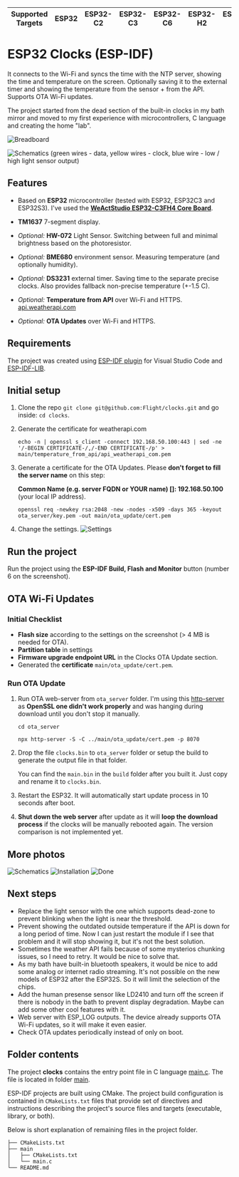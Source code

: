 | Supported Targets | ESP32 | ESP32-C2 | ESP32-C3 | ESP32-C6 | ESP32-H2 | ESP32-P4 | ESP32-S2 | ESP32-S3 |
| ----------------- | ----- | -------- | -------- | -------- | -------- | -------- | -------- | -------- |

# ESP32 Clocks (ESP-IDF)

It connects to the Wi-Fi and syncs the time with the NTP server, showing the time and temperature on the screen. Optionally saving it to the external timer and showing the temperature from the sensor + from the API. Supports OTA Wi-Fi updates.

The project started from the dead section of the built-in clocks in my bath mirror and moved to my first experience with microcontrollers, C language and creating the home "lab".

![Breadboard](breadboard.jpeg)

![Schematics](schematics.png)
(green wires - data, yellow wires - clock, blue wire - low / high light sensor output)

## Features

- Based on **ESP32** microcontroller (tested with ESP32, ESP32C3 and ESP32S3). I've used the **[WeActStudio ESP32-C3FH4 Core Board](https://github.com/WeActStudio/WeActStudio.ESP32C3CoreBoard)**.

- **TM1637** 7-segment display.
- _Optional:_ **HW-072** Light Sensor. Switching between full and minimal brightness based on the photoresistor.
- _Optional:_ **BME680** environment sensor. Measuring temperature (and optionally humidity).
- _Optional:_ **DS3231** external timer. Saving time to the separate precise clocks.
  Also provides fallback non-precise temperature (+-1.5 C).
- _Optional:_ **Temperature from API** over Wi-Fi and HTTPS. [api.weatherapi.com](https://www.weatherapi.com)
- _Optional:_ **OTA Updates** over Wi-Fi and HTTPS.

## Requirements

The project was created using [ESP-IDF plugin](https://docs.espressif.com/projects/esp-idf/en/latest/esp32/get-started/) for Visual Studio Code and [ESP-IDF-LIB](https://esp-idf-lib.readthedocs.io/en/latest/).

## Initial setup

1. Clone the repo `git clone git@github.com:Flight/clocks.git` and go inside: `cd clocks`.
2. Generate the certificate for weatherapi.com

   `echo -n | openssl s_client -connect 192.168.50.100:443 | sed -ne '/-BEGIN CERTIFICATE-/,/-END CERTIFICATE-/p' > main/temperature_from_api/api_weatherapi_com.pem`

3. Generate a certificate for the OTA Updates. Please **don't forget to fill the server name** on this step:

   **Common Name (e.g. server FQDN or YOUR name) []: 192.168.50.100** (your local IP address).

   `openssl req -newkey rsa:2048 -new -nodes -x509 -days 365 -keyout ota_server/key.pem -out main/ota_update/cert.pem`

4. Change the settings.
   ![Settings](settings.jpeg)

## Run the project

Run the project using the **ESP-IDF Build, Flash and Monitor** button (number 6 on the screenshot).

## OTA Wi-Fi Updates

### Initial Checklist

- **Flash size** according to the settings on the screenshot (> 4 MB is needed for OTA).
- **Partition table** in settings
- **Firmware upgrade endpoint URL** in the Clocks OTA Update section.
- Generated the **certificate** `main/ota_update/cert.pem`.

### Run OTA Update

1. Run OTA web-server from `ota_server` folder. I'm using this [http-server](https://github.com/http-party/http-server) as **OpenSSL one didn't work properly** and was hanging during download until you don't stop it manually.

   `cd ota_server`

   `npx http-server -S -C ../main/ota_update/cert.pem -p 8070`

2. Drop the file `clocks.bin` to `ota_server` folder or setup the build to generate the output file in that folder.

   You can find the `main.bin` in the `build` folder after you built it. Just copy and rename it to `clocks.bin`.

3. Restart the ESP32. It will automatically start update process in 10 seconds after boot.

4. **Shut down the web server** after update as it will **loop the download process** if the clocks will be manually rebooted again. The version comparison is not implemented yet.

## More photos

![Schematics](prebuild.jpeg)
![Installation](installation.jpeg)
![Done](done.jpeg)

## Next steps

- Replace the light sensor with the one which supports dead-zone to prevent blinking when the light is near the threshold.
- Prevent showing the outdated outside temperature if the API is down for a long period of time. Now I can just restart the module if I see that problem and it will stop showing it, but it's not the best solution.
- Sometimes the weather API fails because of some mysterios chunking issues, so I need to retry. It would be nice to solve that.
- As my bath have built-in bluetooth speakers, it would be nice to add some analog or internet radio streaming. It's not possible on the new models of ESP32 after the ESP32S. So it will limit the selection of the chips.
- Add the human presense sensor like LD2410 and turn off the screen if there is nobody in the bath to prevent display degradation. Maybe can add some other cool features with it.
- Web server with ESP_LOG outputs. The device already supports OTA Wi-Fi updates, so it will make it even easier.
- Check OTA updates periodically instead of only on boot.

## Folder contents

The project **clocks** contains the entry point file in C language [main.c](main/main.c). The file is located in folder [main](main).

ESP-IDF projects are built using CMake. The project build configuration is contained in `CMakeLists.txt`
files that provide set of directives and instructions describing the project's source files and targets
(executable, library, or both).

Below is short explanation of remaining files in the project folder.

```
├── CMakeLists.txt
├── main
│   ├── CMakeLists.txt
│   └── main.c
└── README.md
```
